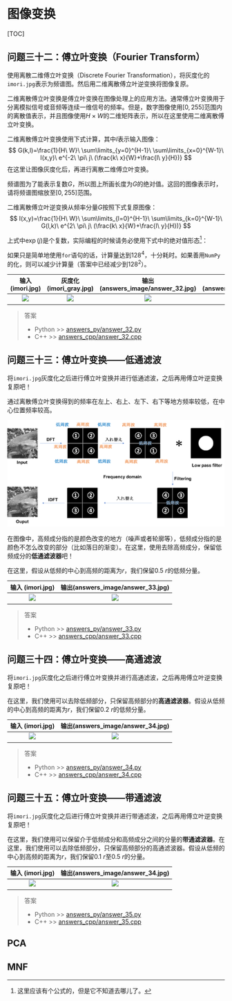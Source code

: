 # 图像变换
[TOC]

## 问题三十二：傅立叶变换（Fourier Transform）

使用离散二维傅立叶变换（Discrete Fourier Transformation），将灰度化的`imori.jpg`表示为频谱图。然后用二维离散傅立叶逆变换将图像复原。

二维离散傅立叶变换是傅立叶变换在图像处理上的应用方法。通常傅立叶变换用于分离模拟信号或音频等连续一维信号的频率。但是，数字图像使用$[0,255]$范围内的离散值表示，并且图像使用$H\times W$的二维矩阵表示，所以在这里使用二维离散傅立叶变换。

二维离散傅立叶变换使用下式计算，其中$I$表示输入图像：
$$
G(k,l)=\frac{1}{H\  W}\ \sum\limits_{y=0}^{H-1}\ \sum\limits_{x=0}^{W-1}\ I(x,y)\ e^{-2\  \pi\  j\ (\frac{k\  x}{W}+\frac{l\  y}{H})}
$$
在这里让图像灰度化后，再进行离散二维傅立叶变换。

频谱图为了能表示复数$G$，所以图上所画长度为$G$的绝对值。这回的图像表示时，请将频谱图缩放至$[0,255]$范围。

二维离散傅立叶逆变换从频率分量$G$按照下式复原图像：
$$
I(x,y)=\frac{1}{H\  W}\ \sum\limits_{l=0}^{H-1}\ \sum\limits_{k=0}^{W-1}\ G(l,k)\ e^{2\  \pi\  j\ (\frac{k\  x}{W}+\frac{l\  y}{H})}
$$

上式中$\exp(j)$是个复数，实际编程的时候请务必使用下式中的绝对值形态[^1]：

[^1]: 这里应该有个公式的，但是它不知道去哪儿了。

如果只是简单地使用`for`语句的话，计算量达到$128^4$，十分耗时。如果善用`NumPy`的化，则可以减少计算量（答案中已经减少到$128^2$）。

| 输入 (imori.jpg) | 灰度化 (imori_gray.jpg) | 输出 (answers_image/answer_32.jpg) | 频谱图 (answers_image/answer_32_ps.py) |
| :--------------: | :---------------------: | :--------------------------------: | :------------------------------------: |
|  ![](imori.jpg)  |   ![](imori_gray.jpg)   |  ![](answers_image/answer_32.jpg)  |  ![](answers_image/answer_32_ps.jpg)   |

> 答案 
>
> - Python >> [answers_py/answer_32.py](answers_py/answer_32.py)
> - C++ >> [answers_cpp/answer_32.cpp](answers_cpp/answer_32.cpp)

## 问题三十三：傅立叶变换——低通滤波

将`imori.jpg`灰度化之后进行傅立叶变换并进行低通滤波，之后再用傅立叶逆变换复原吧！

通过离散傅立叶变换得到的频率在左上、右上、左下、右下等地方频率较低，在中心位置频率较高。

![lpf](../assets/lpf.png)

在图像中，高频成分指的是颜色改变的地方（噪声或者轮廓等），低频成分指的是颜色不怎么改变的部分（比如落日的渐变）。在这里，使用去除高频成分，保留低频成分的**低通滤波器**吧！

在这里，假设从低频的中心到高频的距离为$r$，我们保留$0.5\ r$​的低频分量。

| 输入 (imori.jpg) | 输出(answers_image/answer_33.jpg) |
| :--------------: | :-------------------------------: |
|  ![](imori.jpg)  | ![](answers_image/answer_33.jpg)  |

> 答案
>
> - Python >> [answers_py/answer_33.py](answers_py/answer_33.py)
> - C++ >> [answers_cpp/answer_33.cpp](answers_cpp/answer_33.cpp)

## 问题三十四：傅立叶变换——高通滤波

将`imori.jpg`灰度化之后进行傅立叶变换并进行高通滤波，之后再用傅立叶逆变换复原吧！

在这里，我们使用可以去除低频部分，只保留高频部分的**高通滤波器**。假设从低频的中心到高频的距离为$r$，我们保留$0.2\ r$​的低频分量。

| 输入 (imori.jpg) | 输出(answers_image/answer_34.jpg) |
| :--------------: | :-------------------------------: |
|  ![](imori.jpg)  | ![](answers_image/answer_34.jpg)  |

> 答案
>
> - Python >> [answers_py/answer_34.py](answers_py/answer_34.py)
> - C++ >> [answers_cpp/answer_34.cpp](answers_cpp/answer_34.cpp)

## 问题三十五：傅立叶变换——带通滤波

将`imori.jpg`灰度化之后进行傅立叶变换并进行带通滤波，之后再用傅立叶逆变换复原吧！

在这里，我们使用可以保留介于低频成分和高频成分之间的分量的**带通滤波器**。在这里，我们使用可以去除低频部分，只保留高频部分的高通滤波器。假设从低频的中心到高频的距离为$r$，我们保留$0.1\  r$至$0.5\  r$的分量。  

| 输入 (imori.jpg) | 输出(answers_image/answer_34.jpg) |
| :--------------: | :-------------------------------: |
|  ![](imori.jpg)  | ![](answers_image/answer_34.jpg)  |

> 答案
>
> - Python >> [answers_py/answer_35.py](answers_py/answer_35.py)
> - C++ >> [answers_cpp/answer_35.cpp](answers_cpp/answer_35.cpp)

## PCA

## MNF